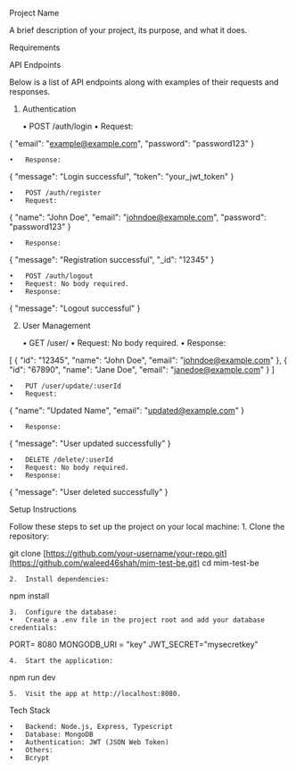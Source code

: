 Project Name

A brief description of your project, its purpose, and what it does.

Requirements

API Endpoints

Below is a list of API endpoints along with examples of their requests and responses.

1. Authentication

	•	POST /auth/login
	•	Request:

{
  "email": "example@example.com",
  "password": "password123"
}


	•	Response:

{
  "message": "Login successful",
  "token": "your_jwt_token"
}


	•	POST /auth/register
	•	Request:

{
  "name": "John Doe",
  "email": "johndoe@example.com",
  "password": "password123"
}


	•	Response:

{
  "message": "Registration successful",
  "_id": "12345"
}


	•	POST /auth/logout
	•	Request: No body required.
	•	Response:

{
  "message": "Logout successful"
}



2. User Management

	•	GET /user/
	•	Request: No body required.
	•	Response:

[
  {
    "id": "12345",
    "name": "John Doe",
    "email": "johndoe@example.com"
  },
  {
    "id": "67890",
    "name": "Jane Doe",
    "email": "janedoe@example.com"
  }
]


	•	PUT /user/update/:userId
	•	Request:

{
  "name": "Updated Name",
  "email": "updated@example.com"
}


	•	Response:

{
  "message": "User updated successfully"
}


	•	DELETE /delete/:userId
	•	Request: No body required.
	•	Response:

{
  "message": "User deleted successfully"
}

Setup Instructions

Follow these steps to set up the project on your local machine:
	1.	Clone the repository:

git clone [https://github.com/your-username/your-repo.git](https://github.com/waleed46shah/mim-test-be.git)
cd mim-test-be


	2.	Install dependencies:

npm install


	3.	Configure the database:
	•	Create a .env file in the project root and add your database credentials:

PORT= 8080
MONGODB_URI = "key"
JWT_SECRET="mysecretkey"



	4.	Start the application:

npm run dev


	5.	Visit the app at http://localhost:8080.

Tech Stack

	•	Backend: Node.js, Express, Typescript
	•	Database: MongoDB
	•	Authentication: JWT (JSON Web Token)
	•	Others:
	•	Bcrypt
